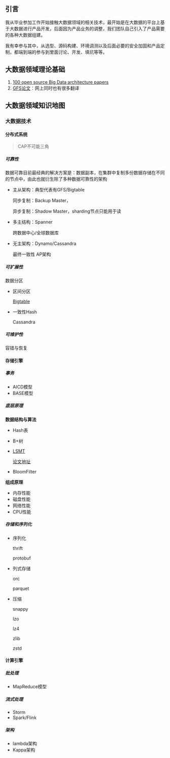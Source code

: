 ## 引言

我从毕业参加工作开始接触大数据领域的相关技术，最开始是在大数据的平台上基于大数据进行产品开发，后面因为产品业务的调整，我们团队自己引入了产品需要的各种大数据组建。

我有幸参与其中，从选型、源码构建、环境调测以及后面必要的安全加固和产品定制，都端到端的参与到里面讨论、开发、填坑等等。



## 大数据领域理论基础

1. [100 open source Big Data architecture papers](https://www.linkedin.com/pulse/100-open-source-big-data-architecture-papers-anil-madan/)
2. [GFS论文](http://static.googleusercontent.com/media/research.google.com/en/us/archive/gfs-sosp2003.pdf)：网上同时也有很多翻译

## 大数据领域知识地图

### 大数据技术

#### 分布式系统

>  CAP不可能三角

##### 可靠性

数据可靠目前最经典的解决方案是：数据副本，在集群中复制多份数据存储在不同的节点中，由此也就衍生除了多种数据可靠性的架构

- 主从架构：典型代表有GFS/Bigtable

  同步复制：Backup Master，

  异步复制：Shadow Master，sharding节点只能用于读

- 多主结构：Spanner

  跨数据中心/全球数据库

- 无主架构：Dynamo/Cassandra

  最终一致性 AP架构

##### 可扩展性

数据分区

- 区间分区

  [Bigtable](http://static.googleusercontent.com/media/research.google.com/en/us/archive/bigtable-osdi06.pdf)

- 一致性Hash

  Cassandra

##### 可维护性

容错与恢复

#### 存储引擎

##### 事务

- AICD模型
- BASE模型

##### 底层原理

**数据结构与算法**

- Hash表

- B+树

- [LSMT](DataStructure/LSMT.md)

  [论文地址](http://citeseerx.ist.psu.edu/viewdoc/download?doi=10.1.1.44.2782&rep=rep1&type=pdf)

- BloomFilter

**组成原理**

- 内存性能
- 磁盘性能
- 网络性能
- CPU性能

##### 存储和序列化

- 序列化 

  thrift

  protobuf

- 列式存储

  orc

  parquet

- 压缩

  snappy

  lzo

  lz4

  zlib

  zstd

#### 计算引擎

##### 批处理

- MapReduce模型

##### 流式处理

- Storm
- Spark/Flink

##### 架构

- lambda架构
- Kappa架构